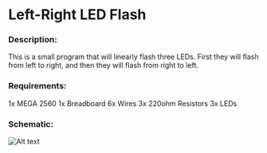 # Left-Right LED Flash

### Description:
This is a small program that will linearly flash three LEDs. First they will flash from left to right, and then they will flash from right to left.

### Requirements:
1x MEGA 2560
1x Breadboard
6x Wires
3x 220ohm Resistors
3x LEDs

### Schematic:
![Alt text](https://raw.githubusercontent.com/zimmertr/Left-Right-LED-Flash/master/Left-Right_LED_Flash-Schematic.jpg "Schematic")

